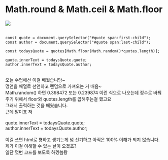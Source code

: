 # Math.round & Math.ceil & Math.floor

<img src="https://user-images.githubusercontent.com/76997276/171650896-6a86fe5c-f8b6-4d7d-9bcc-17a654fd7709.png">
<br><br>

```
const quote = document.querySelector("#quote span:first-child");
const author = document.querySelector("#quote span:last-child");

const todaysQuote = quotes[Math.floor(Math.random()*quotes.length)];

quote.innerText = todaysQuote.quote;
author.innerText = todaysQuote.author;
```
<br>
오늘 수업에선 이걸 배웠습니당~ <br>
명언을 배열로 선언하고 랜덤으로 가져오는 거 배움~ <br>
Math.random() 하면 0.398472 또는 0.239874 이런 식으로 나오는데 정수로 바꿔주기 위해서 floor와 quotes.length를 곱해주는걸 했고요<br>
그래서 출력하는 것을 배웠습니다.<br>
근데 말이죠 저 <br><br>
quote.innerText = todaysQuote.quote;<br>
author.innerText = todaysQuote.author; <br><br>
이걸 쓰면 html로 뿅하고 생기는게 넘 신기하고 아직은 100% 이해가 되지 않습니다.<br>
제가 이걸 이해할 수 있는 날이 오겠죠?<br>
일단 몇번 코드를 보도록 하겠씀돵<br><br>
